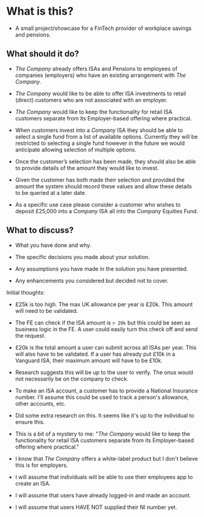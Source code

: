 # What is this?

- A small project/showcase for a FinTech provider of workplace savings and pensions.

## What should it do?

- _The Company_ already offers ISAs and Pensions to employees of companies (employers) who have an existing arrangement with _The Company_.

- _The Company_ would like to be able to offer ISA investments to retail (direct) customers who are not associated with an employer.

- _The Company_ would like to keep the functionality for retail ISA customers separate from its Employer-based offering where practical.

- When customers invest into a _Company_ ISA they should be able to select a single fund from a list of available options. Currently they will be restricted to selecting a single fund however in the future we would anticipate allowing selection of multiple options.

- Once the customer’s selection has been made, they should also be able to provide details of the amount they would like to invest.

- Given the customer has both made their selection and provided the amount the system should record these values and allow these details to be queried at a later date.

- As a specific use case please consider a customer who wishes to deposit £25,000 into a _Company_ ISA all into the _Company_ Equities Fund.

## What to discuss?

- What you have done and why.

- The specific decisions you made about your solution.

- Any assumptions you have made in the solution you have presented.

- Any enhancements you considered but decided not to cover.

Initial thoughts:

- £25k is too high. The max UK allowance per year is £20k. This amount will need to be validated.

- The FE can check if the ISA amount is `> 20k` but this could be seen as business logic in the FE. A user could easily turn this check off and send the request.

- £20k is the total amount a user can submit across all ISAs per year. This will also have to be validated. If a user has already put £10k in a Vanguard ISA, their maximum amount will have to be £10k.

- Research suggests this will be up to the user to verify. The onus would not necessarily be on the company to check.

- To make an ISA account, a customer has to provide a National Insurance number. I'll assume this could be used to track a person's allowance, other accounts, etc.

- Did some extra research on this. It seems like it's up to the individual to ensure this.

- This is a bit of a mystery to me: "_The Company_ would like to keep the functionality for retail ISA customers separate from its Employer-based offering where practical."

- I know that _The Company_ offers a white-label product but I don't believe this is for employers.

- I will assume that individuals will be able to use their employees app to create an ISA.

- I will assume that users have already logged-in and made an account.

- I will assume that users HAVE NOT supplied their NI number yet.
